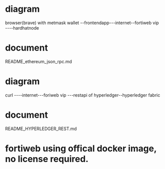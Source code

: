 # diagram
browser(brave) with metmask wallet --frontendapp---internet--fortiweb vip ----hardhatnode 

# document
README_ethereum_json_rpc.md

# diagram

curl ----internet---foriweb vip ---restapi of hyperledger--hyperledger fabric 

# document
README_HYPERLEDGER_REST.md


# fortiweb using offical docker image, no license required.


